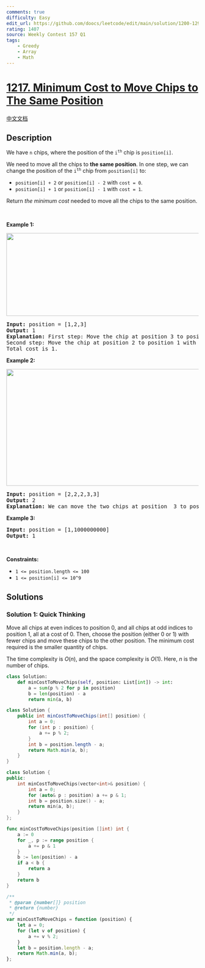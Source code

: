 ```yaml
---
comments: true
difficulty: Easy
edit_url: https://github.com/doocs/leetcode/edit/main/solution/1200-1299/1217.Minimum%20Cost%20to%20Move%20Chips%20to%20The%20Same%20Position/README_EN.md
rating: 1407
source: Weekly Contest 157 Q1
tags:
    - Greedy
    - Array
    - Math
---
```


<!-- problem:start -->

# [1217. Minimum Cost to Move Chips to The Same Position](https://leetcode.com/problems/minimum-cost-to-move-chips-to-the-same-position)

[中文文档](/solution/1200-1299/1217.Minimum%20Cost%20to%20Move%20Chips%20to%20The%20Same%20Position/README.md)

## Description

<p>We have <code>n</code> chips, where the position of the <code>i<sup>th</sup></code> chip is <code>position[i]</code>.</p>

<p>We need to move all the chips to <strong>the same position</strong>. In one step, we can change the position of the <code>i<sup>th</sup></code> chip from <code>position[i]</code> to:</p>

<ul>
	<li><code>position[i] + 2</code> or <code>position[i] - 2</code> with <code>cost = 0</code>.</li>
	<li><code>position[i] + 1</code> or <code>position[i] - 1</code> with <code>cost = 1</code>.</li>
</ul>

<p>Return <em>the minimum cost</em> needed to move all the chips to the same position.</p>

<p>&nbsp;</p>
<p><strong class="example">Example 1:</strong></p>
<img alt="" src="https://fastly.jsdelivr.net/gh/doocs/leetcode@main/solution/1200-1299/1217.Minimum%20Cost%20to%20Move%20Chips%20to%20The%20Same%20Position/images/chips_e1.jpg" style="width: 750px; height: 217px;" />
<pre>
<strong>Input:</strong> position = [1,2,3]
<strong>Output:</strong> 1
<strong>Explanation:</strong> First step: Move the chip at position 3 to position 1 with cost = 0.
Second step: Move the chip at position 2 to position 1 with cost = 1.
Total cost is 1.
</pre>

<p><strong class="example">Example 2:</strong></p>
<img alt="" src="https://fastly.jsdelivr.net/gh/doocs/leetcode@main/solution/1200-1299/1217.Minimum%20Cost%20to%20Move%20Chips%20to%20The%20Same%20Position/images/chip_e2.jpg" style="width: 750px; height: 306px;" />
<pre>
<strong>Input:</strong> position = [2,2,2,3,3]
<strong>Output:</strong> 2
<strong>Explanation:</strong> We can move the two chips at position  3 to position 2. Each move has cost = 1. The total cost = 2.
</pre>

<p><strong class="example">Example 3:</strong></p>

<pre>
<strong>Input:</strong> position = [1,1000000000]
<strong>Output:</strong> 1
</pre>

<p>&nbsp;</p>
<p><strong>Constraints:</strong></p>

<ul>
	<li><code>1 &lt;= position.length &lt;= 100</code></li>
	<li><code>1 &lt;= position[i] &lt;= 10^9</code></li>
</ul>

## Solutions

<!-- solution:start -->

### Solution 1: Quick Thinking

Move all chips at even indices to position 0, and all chips at odd indices to position 1, all at a cost of 0. Then, choose the position (either 0 or 1) with fewer chips and move these chips to the other position. The minimum cost required is the smaller quantity of chips.

The time complexity is $O(n)$, and the space complexity is $O(1)$. Here, $n$ is the number of chips.

<!-- tabs:start -->

```python
class Solution:
    def minCostToMoveChips(self, position: List[int]) -> int:
        a = sum(p % 2 for p in position)
        b = len(position) - a
        return min(a, b)
```

```java
class Solution {
    public int minCostToMoveChips(int[] position) {
        int a = 0;
        for (int p : position) {
            a += p % 2;
        }
        int b = position.length - a;
        return Math.min(a, b);
    }
}
```

```cpp
class Solution {
public:
    int minCostToMoveChips(vector<int>& position) {
        int a = 0;
        for (auto& p : position) a += p & 1;
        int b = position.size() - a;
        return min(a, b);
    }
};
```

```go
func minCostToMoveChips(position []int) int {
	a := 0
	for _, p := range position {
		a += p & 1
	}
	b := len(position) - a
	if a < b {
		return a
	}
	return b
}
```

```js
/**
 * @param {number[]} position
 * @return {number}
 */
var minCostToMoveChips = function (position) {
    let a = 0;
    for (let v of position) {
        a += v % 2;
    }
    let b = position.length - a;
    return Math.min(a, b);
};
```

<!-- tabs:end -->

<!-- solution:end -->

<!-- problem:end -->
